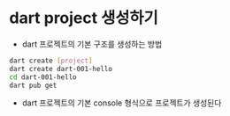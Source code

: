 # dart project 생성하기

- dart 프로젝트의 기본 구조를 생성하는 방법

```bash
dart create [project]
dart create dart-001-hello
cd dart-001-hello
dart pub get
```

- dart 프로젝트의 기본 console 형식으로 프로젝트가 생성된다
